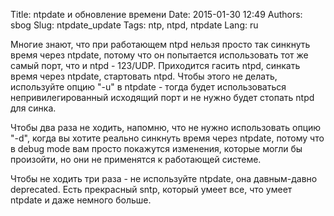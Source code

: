 Title: ntpdate и обновление времени
Date: 2015-01-30 12:49
Authors: sbog
Slug: ntpdate_update
Tags: ntp, ntpd, ntpdate
Lang: ru

Многие знают, что при работающем ntpd нельзя просто так синкнуть время
через ntpdate, потому что он попытается использовать тот же самый порт,
что и ntpd - 123/UDP. Приходится гасить ntpd, синкать время через
ntpdate, стартовать ntpd. Чтобы этого не делать, используйте опцию "-u"
в ntpdate - тогда будет использоваться непривилегированный исходящий
порт и не нужно будет стопать ntpd для синка.

Чтобы два раза не ходить, напомню, что не нужно использовать опцию "-d",
когда вы хотите реально синкнуть время через ntpdate, потому что в debug
mode вам просто покажутся изменения, которые могли бы произойти, но они
не применятся к работающей системе.

Чтобы не ходить три раза - не используйте ntpdate, она давным-давно
deprecated. Есть прекрасный sntp, который умеет все, что умеет ntpdate и
даже немного больше.
